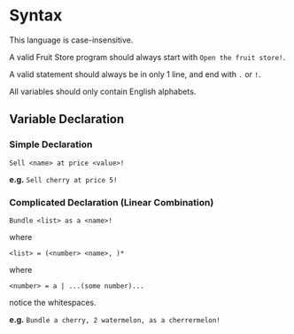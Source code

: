 # Syntax

This language is case-insensitive.

A valid Fruit Store program should always start with `Open the fruit store!`.

A valid statement should always be in only 1 line, and end with `.` or `!`.

All variables should only contain English alphabets.

## Variable Declaration

### Simple Declaration

`Sell <name> at price <value>!`

__e.g.__ `Sell cherry at price 5!`

### Complicated Declaration (Linear Combination)

`Bundle <list> as a <name>!`

where

`<list> = (<number> <name>, )*`

where

`<number> = a | ...(some number)...`

notice the whitespaces.

__e.g.__ `Bundle a cherry, 2 watermelon, as a cherrermelon!`
